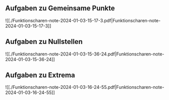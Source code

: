 ## Aufgaben zu Gemeinsame Punkte 

![[./Funktionscharen-note-2024-01-03-15-17-3.pdf|Funktionscharen-note-2024-01-03-15-17-3]]

## Aufgaben zu Nullstellen 

![[./Funktionscharen-note-2024-01-03-15-36-24.pdf|Funktionscharen-note-2024-01-03-15-36-24]]


## Aufgaben zu Extrema

![[./Funktionscharen-note-2024-01-03-16-24-55.pdf|Funktionscharen-note-2024-01-03-16-24-55]]